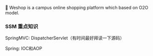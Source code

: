 :shopping_cart: Weshop  is a campus online shopping platform which based on O2O model.

### SSM 重点知识

SpringMVC: DispatcherServlet（有时间最好拜读一下源码）

Spring: IOC和AOP

